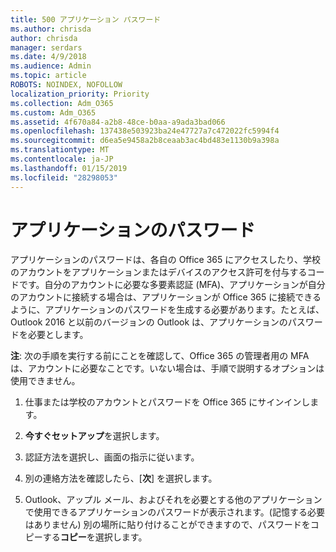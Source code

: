 ```yaml
---
title: 500 アプリケーション パスワード
ms.author: chrisda
author: chrisda
manager: serdars
ms.date: 4/9/2018
ms.audience: Admin
ms.topic: article
ROBOTS: NOINDEX, NOFOLLOW
localization_priority: Priority
ms.collection: Adm_O365
ms.custom: Adm_O365
ms.assetid: 4f670a84-a2b8-48ce-b0aa-a9ada3bad066
ms.openlocfilehash: 137438e503923ba24e47727a7c472022fc5994f4
ms.sourcegitcommit: d6ea5e9458a2b8ceaab3ac4bd483e1130b9a398a
ms.translationtype: MT
ms.contentlocale: ja-JP
ms.lasthandoff: 01/15/2019
ms.locfileid: "28298053"
---
```

# <a name="app-passwords"></a>アプリケーションのパスワード

アプリケーションのパスワードは、各自の Office 365 にアクセスしたり、学校のアカウントをアプリケーションまたはデバイスのアクセス許可を付与するコードです。自分のアカウントに必要な多要素認証 (MFA)、アプリケーションが自分のアカウントに接続する場合は、アプリケーションが Office 365 に接続できるように、アプリケーションのパスワードを生成する必要があります。たとえば、Outlook 2016 と以前のバージョンの Outlook は、アプリケーションのパスワードを必要とします。
  
 **注**: 次の手順を実行する前にことを確認して、Office 365 の管理者用の MFA は、アカウントに必要なことです。いない場合は、手順で説明するオプションは使用できません。
  
1. 仕事または学校のアカウントとパスワードを Office 365 にサインインします。
    
2. **今すぐセットアップ**を選択します。
    
3. 認証方法を選択し、画面の指示に従います。
    
4. 別の連絡方法を確認したら、[**次**] を選択します。
    
5. Outlook、アップル メール、およびそれを必要とする他のアプリケーションで使用できるアプリケーションのパスワードが表示されます。(記憶する必要はありません) 別の場所に貼り付けることができますので、パスワードをコピーする**コピー**を選択します。 
    

